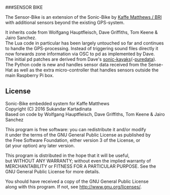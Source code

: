 ###SENSOR BIKE

The Sensor-Bike is an extension of the Sonic-Bike by [Kaffe Matthews / BRI](http://sonicbikes.net) with additional sensors beyond the existing GPS-system.

It inherits code from Wolfgang Hauptfleisch, Dave Griffiths, Tom Keene & Jairo Sanchez.<br>
The Lua code in particular has been largely untouched so far and continues to handle the GPS-processing. Instead of triggering sound files directly it now forwards zone information via OSC to pd as implemented by Dave.<br>
The initial pd patches are derived from Dave's [sonic-kayaks](https://github.com/nebogeo/sonic-kayaks)(-[puredata](https://github.com/nebogeo/sonic-kayaks-puredata)). <br>
The Python code is new and handles sensor data received from the Sense-Hat as well as the extra micro-controller that handles sensors outside the main Raspberry Pi box.



License
------------------
Sonic-Bike embedded system for Kaffe Matthews <br>
Copyright (C) 2016 Sukandar Kartadinata <br>
Based on code by Wolfgang Hauptfleisch, Dave Griffiths, Tom Keene & Jairo Sanchez<br>

This program is free software: you can redistribute it and/or modify<br>
it under the terms of the GNU General Public License as published by<br>
the Free Software Foundation, either version 3 of the License, or<br>
(at your option) any later version.<br>

This program is distributed in the hope that it will be useful,<br>
but WITHOUT ANY WARRANTY; without even the implied warranty of<br>
MERCHANTABILITY or FITNESS FOR A PARTICULAR PURPOSE.  See the<br>
GNU General Public License for more details.<br>

You should have received a copy of the GNU General Public License<br>
along with this program.  If not, see <http://www.gnu.org/licenses/>.
